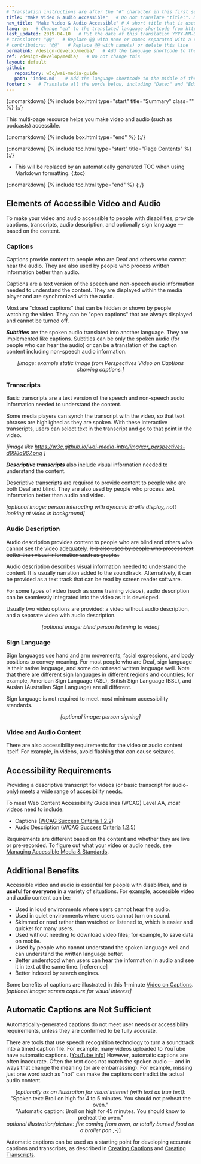 ```yaml
---
# Translation instructions are after the "#" character in this first section. They are comments that do not show up in the web page. You do not need to translate the instructions after #.
title: "Make Video & Audio Accessible"   # Do not translate "title:". Do translate the text after "title:".
nav_title: "Make Video & Audio Accessible" # A short title that is used in the navigation
lang: en   # Change "en" to the translated language shortcode from https://www.iana.org/assignments/language-subtag-registry/language-subtag-registry
last_updated: 2019-04-10   # Put the date of this translation YYYY-MM-DD (with month in the middle)
# translator: "@@"   # Replace @@ with name or names separated with a comma
# contributors: "@@"   # Replace @@ with name(s) or delete this line
permalink: /design-develop/media/   # Add the language shortcode to the end; for example /fundamentals/accessibility-intro/fr
ref: /design-develop/media/   # Do not change this
layout: default
github:
   repository: w3c/wai-media-guide
   path: 'index.md'   # Add the language shortcode to the middle of the filename, for example index.fr.md
footer: >   # Translate all the words below, including "Date:" and "Editor:". 
---
```


{::nomarkdown}
{% include box.html type="start" title="Summary" class="" %}
{:/}

This multi-page resource helps you make video and audio (such as podcasts) accessible.

{::nomarkdown}
{% include box.html type="end" %}
{:/}

{::nomarkdown}
{% include toc.html type="start" title="Page Contents" %}
{:/}

- This will be replaced by an automatically generated TOC when using Markdown formatting.
{:toc}

{::nomarkdown}
{% include toc.html type="end" %}
{:/}

<!--
<ul>
  <li><a href="@@">Elements of Accessible Video and Audio</a></li>
  <li><a href="@@">Accessibility Requirements</a></li>
  <li><a href="@@">Additional Benefits</a></li>
  <li><a href="@@">Automatic Captions are Not Sufficient </a></li>
</ul>
-->

## Elements of Accessible Video and Audio

<p>To make your video and audio accessible to people with disabilities, provide captions, transcripts,  audio description, and optionally sign language &mdash; based on the content.</p>

### Captions
<p>Captions provide content to people who are Deaf and others who cannot hear the audio. They are also used by people who process written information better than audio.</p>
<p>Captions are a text version of the speech and non-speech audio information needed to understand the content. They are displayed within the media player and  are synchronized with the audio.</p>
<p>Most are "closed captions" that can be hidden or shown by people watching the video. They can  be "open captions" that are always displayed and cannot be turned off.</p>
<p><strong><em>Subtitles</em></strong> are the spoken audio translated into another language. They are implemented like captions. Subtitles can be only the spoken audio (for people who can hear the audio) or can be a translation of the caption content including non-speech audio information.</p>
<p style="text-align:center"><em>[image: example static image from Perspectives Video on Captions showing captions.]</em></p>

### Transcripts
<p>Basic transcripts are a text version of the speech and non-speech audio information needed to understand the content.</p>
<p>Some media players can synch the transcript with the video, so that text phrases are highlighed as they are spoken. With these interactive transcripts, users can select text in the transcript and go to that point in the video.</p>
<p><em>[image like <a href="https://w3c.github.io/wai-media-intro/img/xcr_perspectives-d998a967.png">https://w3c.github.io/wai-media-intro/img/xcr_perspectives-d998a967.png</a> ]</em> </p>
<p><strong><em>Descriptive transcripts</em></strong> also include visual information needed to understand the content.</p>
<p>Descriptive transcripts are required to provide content to people who are both Deaf and blind. They are also used by people who process text information better than audio and video.</p>
<p><em>[optional image: person interacting with dynamic Braille display, nott looking at video in background]</em></p>

### Audio Description
<p>Audio description provides content to people who are blind and others who cannot see the video adequately. <s>It is also used by people who process text better than visual information such as graphs.</s></p>
<p>Audio description describes visual information needed to understand the content. It is usually narration added to the soundtrack. Alternatively, it can be provided as a text track that can be read by screen reader software.</p>
<p>For some types of video (such as some training videos), audio description  can be seamlessly integrated into the  video as it is developed.</p>
<p>Usually two video options are provided: a video without audio description, and a separate video with audio description.</p>
<p style="text-align:center"><em>[optional image: blind person listening to video]</em></p>

### Sign Language
<p>Sign languages use hand and arm movements, facial expressions, and body positions to convey meaning. For most people who are Deaf, sign language is their native language, and some do not read written language well. Note that there are different sign languages in different regions and countries; for example, American Sign Language (ASL), British Sign Language (BSL), and Auslan (Australian Sign Language) are all different.</p>
<p>Sign language is not required to meet most minimum accessibility standards.</p>
<p style="text-align:center"><em>[optional image: person signing]</em></p>

### Video and Audio Content
<p>There are also accessibility requirements for the video or audio content itself. For example, in videos,  avoid flashing that can cause seizures.</p>

## Accessibility Requirements

<p>Providing a descriptive transcript for  videos (or basic transcript for audio-only) meets a wide range of accesibility needs.</p>
<p>To meet Web Content Accessibility Guidelines (WCAG) Level AA, <em>most</em> videos need to include:</p>
<ul>
  <li>Captions (<a href="https://www.w3.org/WAI/WCAG21/Understanding/media-equiv-captions">WCAG Success Criteria 1.2.2</a>)</li>
  <li>Audio Description (<a href="https://www.w3.org/WAI/WCAG21/Understanding/media-equiv-audio-desc-only">WCAG Success Criteria 1.2.5</a>)</li>
</ul>
<p>Requirements are different based on the content and whether they are live or pre-recorded. To figure out what your video or audio needs, see <a href="@@">Managing Accessible Media &amp; Standards</a>.</p>

## Additional Benefits

<p>Accessible video and audio is essential for people with disabilities, and is <strong>useful for everyone</strong> in a variety of situations. For example, accessible video and audio content can be:</p>
<ul>
  <li>Used in loud environments where users cannot hear the audio.</li>
  <li>Used in quiet environments where users cannot turn on sound.</li>
  <li>Skimmed or read rather than watched or listened to, which is easier and quicker for many users.</li>
  <li>Used without needing to download video files; for example, to save data on mobile.</li>
  <li>Used by people who cannot understand the spoken language well and can understand the written language better.</li>
  <li>Better understood when users can  hear the information in audio and  see it in text at the same time. [reference]</li>
  <li>Better indexed by search engines.</li>
</ul>
<p>Some benefits of captions are illustrated in this 1-minute <a href="https://www.w3.org/WAI/perspective-videos/captions/">Video on  Captions</a>.<br>
  <span style="text-align:center"><em>[optional image: screen capture for visual interest]</em></span></p>

## Automatic Captions are Not Sufficient

<p>Automatically-generated captions do not meet user needs or accessibility requirements, unless they are confirmed to be fully accurate.</p>
<p>There are tools that use speech recognition technology to turn a soundtrack into a timed caption file. For example, many videos uploaded to YouTube have automatic captions. [<a href="https://support.google.com/youtube/answer/3038280">YouTube info</a>] However, automatic captions are often inaccurate. Often the text does not match the spoken audio &mdash; and in ways that  change the meaning (or are embarrassing). For example, missing just one word such as &quot;not&quot; can make the captions contradict the actual audio content.
<p style="text-align:center">[<em>optionally as an illustration for visual interest (with text as true text):</em><br>
  &quot;Spoken text: 
  Broil on high for 4 to 5 minutes. You should not preheat the oven.&quot;<br>
  &quot;Automatic caption: Broil on high for 45 minutes. You should know to preheat the oven.&quot;<br>
  <em>optional illustration/picture:  fire coming from oven, or totally burned food on a broiler pan ;-)</em>]
<p>Automatic captions can be used as a starting point for developing accurate captions and transcripts, as described in <a href="#captions">Creating Captions</a> and <a href="#transcripts">Creating Transcripts</a>.</p>
